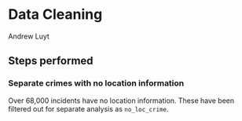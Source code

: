 Data Cleaning
================
Andrew Luyt

## Steps performed

### Separate crimes with no location information

Over 68,000 incidents have no location information. These have been
filtered out for separate analysis as `no_loc_crime`.
